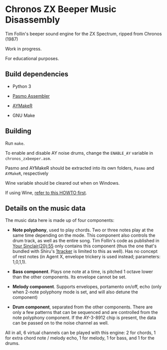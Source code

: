 # Chronos ZX Beeper Music Disassembly

Tim Follin's beeper sound engine for the ZX Spectrum, ripped from Chronos (1987)

Work in progress.

For educational purposes.

## Build dependencies

* Python 3

* [Pasmo Assembler](http://pasmo.speccy.org/)

* [AYMakeR](https://www.worldofspectrum.org/projectay/tech.htm)

* GNU Make

## Building

Run `make`.

To enable and disable AY noise drums, change the `ENABLE_AY` variable in `chronos_zxbeeper.asm`.

Pasmo and AYMakeR should be extracted into its own folders, `Pasmo` and `AYMakeR`, respectively

Wine variable should be cleared out when on Windows.

If using Wine, [refer to this HOWTO first](https://wiki.winehq.org/Preloader_Page_Zero_Problem).

## Details on the music data

The music data here is made up of four components:

* **Note polyphony**, used to play chords. Two or three notes play at the same time depending on the mode. This component also controls the drum track, as well as the entire song. Tim Follin's code as published in [Your Sinclair(20):55](https://live.worldofspectrum.org/archive/magazines/your-sinclair/20#56) only contains this component (thus the one that's bundled with Shiru's [1tracker](https://shiru.untergrund.net/software.shtml) is limited to this as well). Has no concept of rest notes (in Agent X, envelope trickery is used instead; parameters: 1,0,1,1).

* **Bass component**. Plays one note at a time, is pitched 1 octave lower than the other components. Its envelope cannot be set.

* **Melody component**. Supports envelopes, portamento on/off, echo (only when 2-note polyphony mode is set, and will also detune the component)

* **Drum component**, separated from the other components. There are only a few patterns that can be sequenced and are controlled from the note polyphony component. If the AY-3-8912 chip is present, the data can be passed on to the noise channel as well.

All in all, 6 virtual channels can be played with this engine: 2 for chords, 1 for extra chord note / melody echo, 1 for melody, 1 for bass, and 1 for the drums.

